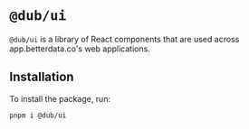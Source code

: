 # `@dub/ui`

`@dub/ui` is a library of React components that are used across app.betterdata.co's web applications.

## Installation

To install the package, run:

```bash
pnpm i @dub/ui
```
